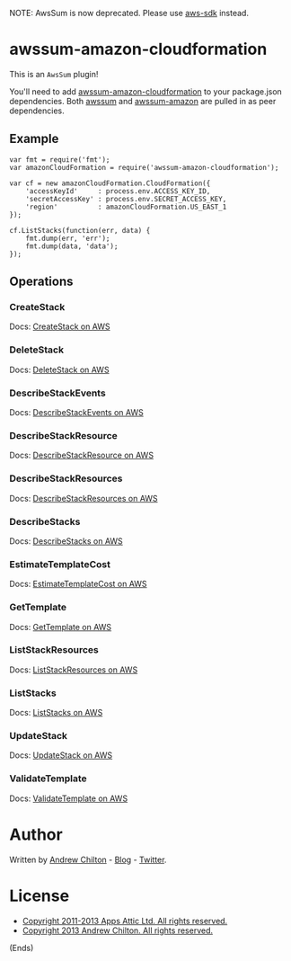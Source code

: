 NOTE: AwsSum is now deprecated. Please use [aws-sdk](https://www.npmjs.org/package/aws-sdk) instead.

# awssum-amazon-cloudformation #

This is an ```AwsSum``` plugin!

You'll need to add [awssum-amazon-cloudformation](https://github.com/awssum/awssum-amazon-cloudformation/) to your package.json
dependencies. Both [awssum](https://github.com/awssum/awssum/) and
[awssum-amazon](https://github.com/awssum/awssum-amazon/) are pulled in as peer dependencies.

## Example ##

```
var fmt = require('fmt');
var amazonCloudFormation = require('awssum-amazon-cloudformation');

var cf = new amazonCloudFormation.CloudFormation({
    'accessKeyId'     : process.env.ACCESS_KEY_ID,
    'secretAccessKey' : process.env.SECRET_ACCESS_KEY,
    'region'          : amazonCloudFormation.US_EAST_1
});

cf.ListStacks(function(err, data) {
    fmt.dump(err, 'err');
    fmt.dump(data, 'data');
});
```

## Operations ##

### CreateStack ###

Docs: [CreateStack on AWS](http://docs.amazonwebservices.com/AWSCloudFormation/latest/APIReference/API_CreateStack.html)

### DeleteStack ###

Docs: [DeleteStack on AWS](http://docs.amazonwebservices.com/AWSCloudFormation/latest/APIReference/API_DeleteStack.html)

### DescribeStackEvents ###

Docs: [DescribeStackEvents on AWS](http://docs.amazonwebservices.com/AWSCloudFormation/latest/APIReference/API_DescribeStackEvents.html)

### DescribeStackResource ###

Docs: [DescribeStackResource on AWS](http://docs.amazonwebservices.com/AWSCloudFormation/latest/APIReference/API_DescribeStackResource.html)

### DescribeStackResources ###

Docs: [DescribeStackResources on AWS](http://docs.amazonwebservices.com/AWSCloudFormation/latest/APIReference/API_DescribeStackResources.html)

### DescribeStacks ###

Docs: [DescribeStacks on AWS](http://docs.amazonwebservices.com/AWSCloudFormation/latest/APIReference/API_DescribeStacks.html)

### EstimateTemplateCost ###

Docs: [EstimateTemplateCost on AWS](http://docs.amazonwebservices.com/AWSCloudFormation/latest/APIReference/API_EstimateTemplateCost.html)

### GetTemplate ###

Docs: [GetTemplate on AWS](http://docs.amazonwebservices.com/AWSCloudFormation/latest/APIReference/API_GetTemplate.html)

### ListStackResources ###

Docs: [ListStackResources on AWS](http://docs.amazonwebservices.com/AWSCloudFormation/latest/APIReference/API_ListStackResources.html)

### ListStacks ###

Docs: [ListStacks on AWS](http://docs.amazonwebservices.com/AWSCloudFormation/latest/APIReference/API_ListStacks.html)

### UpdateStack ###

Docs: [UpdateStack on AWS](http://docs.amazonwebservices.com/AWSCloudFormation/latest/APIReference/API_UpdateStack.html)

### ValidateTemplate ###

Docs: [ValidateTemplate on AWS](http://docs.amazonwebservices.com/AWSCloudFormation/latest/APIReference/API_ValidateTemplate.html)

# Author #

Written by [Andrew Chilton](http://chilts.org/) - [Blog](http://chilts.org/blog/) -
[Twitter](https://twitter.com/andychilton).

# License #

* [Copyright 2011-2013 Apps Attic Ltd.  All rights reserved.](http://appsattic.mit-license.org/2011/)
* [Copyright 2013 Andrew Chilton.  All rights reserved.](http://chilts.mit-license.org/2013/)

(Ends)
